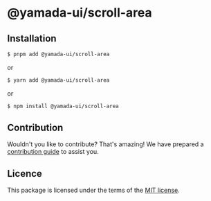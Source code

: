 # @yamada-ui/scroll-area

## Installation

```sh
$ pnpm add @yamada-ui/scroll-area
```

or

```sh
$ yarn add @yamada-ui/scroll-area
```

or

```sh
$ npm install @yamada-ui/scroll-area
```

## Contribution

Wouldn't you like to contribute? That's amazing! We have prepared a [contribution guide](https://github.com/hirotomoyamada/yamada-ui/blob/main/CONTRIBUTING.md) to assist you.

## Licence

This package is licensed under the terms of the
[MIT license](https://github.com/hirotomoyamada/yamada-ui/blob/main/LICENSE).
